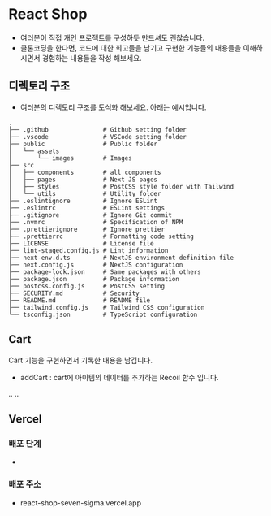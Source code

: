 # React Shop

- 여러분이 직접 개인 프로젝트를 구성하듯 만드셔도 괜찮습니다.
- 클론코딩을 한다면, 코드에 대한 회고들을 남기고 구현한 기능들의 내용들을 이해하시면서 경험하는 내용들을 작성 해보세요.

## 디렉토리 구조

- 여러분의 디렉토리 구조를 도식화 해보세요. 아래는 예시입니다.

```
.
├── .github               # Github setting folder
├── .vscode               # VSCode setting folder
├── public                # Public folder
│   └── assets
│       └── images        # Images
├── src
│   ├── components        # all components
│   ├── pages             # Next JS pages
│   ├── styles            # PostCSS style folder with Tailwind
│   └── utils             # Utility folder
├── .eslintignore         # Ignore ESLint
├── .eslintrc             # ESLint settings
├── .gitignore            # Ignore Git commit
├── .nvmrc                # Specification of NPM
├── .prettierignore       # Ignore prettier
├── .prettierrc           # Formatting code setting
├── LICENSE               # License file
├── lint-staged.config.js # Lint information
├── next-env.d.ts         # NextJS environment definition file
├── next.config.js        # NextJS configuration
├── package-lock.json     # Same packages with others
├── package.json          # Package information
├── postcss.config.js     # PostCSS setting
├── SECURITY.md           # Security
├── README.md             # README file
├── tailwind.config.js    # Tailwind CSS configuration
└── tsconfig.json         # TypeScript configuration
```

## Cart

Cart 기능을 구현하면서 기록한 내용을 남깁니다.

- addCart : cart에 아이템의 데이터를 추가하는 Recoil 함수 입니다.

..
..

## Vercel

### 배포 단계

-

### 배포 주소

- react-shop-seven-sigma.vercel.app
